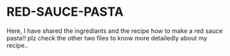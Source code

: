 # RED-SAUCE-PASTA

Here, I have shared the ingrediants and the recipe how to make a red sauce pasta!!
plz check the other two files to know more detailedly about my recipe..